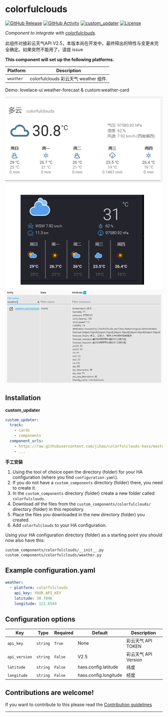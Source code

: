 # colorfulclouds

[![GitHub Release][releases-shield]][releases]
[![GitHub Activity][commits-shield]][commits]
[![custom_updater][customupdaterbadge]][customupdater]
[![License][license-shield]](LICENSE)


_Component to integrate with [colorfulclouds][colorfulclouds]._

此组件对接彩云天气API V2.5，本版本尚在开发中，最终释出的特性与变更未完全确定。如果突然不能用了，请提 issue

**This component will set up the following platforms.**

Platform | Description
-- | --
`weather` |  colorfulclouds 彩云天气 weather 组件.

Demo: lovelace-ui weather-forecast & custom:weather-card

![example][exampleimg]
![example][exampleimg2]

## Installation

**custom_updater**
```yaml
custom_updater:
  track:
    - cards
    - components
  component_urls:
    - https://raw.githubusercontent.com/jihao/colorfulclouds-hass/master/colorfulclouds.json
    - ...
```

**手工安装** 
1. Using the tool of choice open the directory (folder) for your HA configuration (where you find `configuration.yaml`).
2. If you do not have a `custom_components` directory (folder) there, you need to create it.
3. In the `custom_components` directory (folder) create a new folder called `colorfulclouds`.
4. Download _all_ the files from the `custom_components/colorfulclouds/` directory (folder) in this repository.
5. Place the files you downloaded in the new directory (folder) you created.
6. Add `colorfulclouds` to your HA configuration.

Using your HA configuration directory (folder) as a starting point you should now also have this:

```text
custom_components/colorfulclouds/__init__.py
custom_components/colorfulclouds/weather.py
```

## Example configuration.yaml

```yaml
weather:
  - platform: colorfulclouds
    api_key: YOUR_API_KEY 
    latitude: 30.7046
    longitude: 121.6544
```

## Configuration options

Key | Type | Required | Default | Description
-- | -- | -- | -- | --
`api_key` | `string` | `True` | None | 彩云天气 API TOKEN
`api_version` | `string` | `False` | V2.5 | 彩云天气 API Version
`latitude` | `string` | `False` | hass.config.latitude | 纬度
`longitude` | `string` | `False` | hass.config.longitude | 经度

## Contributions are welcome!

If you want to contribute to this please read the [Contribution guidelines](CONTRIBUTING.md)

***

[colorfulclouds]: https://open.caiyunapp.com/%E5%BD%A9%E4%BA%91%E5%A4%A9%E6%B0%94_API/v2.5
[commits-shield]: https://img.shields.io/github/commit-activity/y/jihao/colorfulclouds-hass.svg?style=for-the-badge
[commits]: https://github.com/jihao/colorfulclouds-hass/commits/master
[customupdater]: https://github.com/custom-components/custom_updater
[customupdaterbadge]: https://img.shields.io/badge/custom__updater-true-success.svg?style=for-the-badge

[exampleimg]: example.png
[exampleimg2]: example-entity.png
[license-shield]: https://img.shields.io/github/license/jihao/colorfulclouds-hass.svg?style=for-the-badge
[maintenance-shield]: https://img.shields.io/badge/maintainer-Joakim%20Sørensen%20%40ludeeus-blue.svg?style=for-the-badge
[releases-shield]: https://img.shields.io/github/release/jihao/colorfulclouds-hass.svg?style=for-the-badge
[releases]: https://github.com/jihao/colorfulclouds-hass/releases
